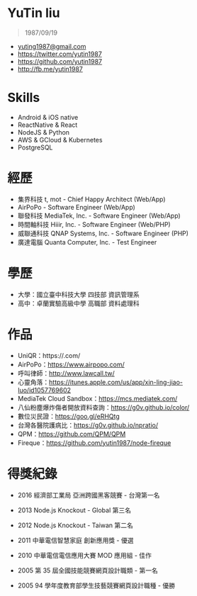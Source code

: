 # YuTin liu

> 1987/09/19

- yuting1987@gmail.com
- https://twitter.com/yutin1987
- https://github.com/yutin1987
- http://fb.me/yutin1987

# Skills

- Android & iOS native
- ReactNative & React
- NodeJS & Python
- AWS & GCloud & Kubernetes
- PostgreSQL

# 經歷
- 集界科技 t, mot - Chief Happy Architect (Web/App)
- AirPoPo - Software Engineer (Web/App)
- 聯發科技 MediaTek, Inc. - Software Engineer (Web/App)
- 時間軸科技 Hiiir, Inc. - Software Engineer (Web/PHP)
- 威聯通科技 QNAP Systems, Inc. - Software Engineer (PHP)
- 廣達電腦 Quanta Computer, Inc. - Test Engineer

# 學歷

- 大學：國立臺中科技大學 四技部 資訊管理系
- 高中：卓蘭實驗高級中學 高職部 資料處理科

# 作品

- UniQR：https://.com/
- AirPoPo：https://www.airpopo.com/
- 呼叫律師：http://www.lawcall.tw/
- 心靈角落：https://itunes.apple.com/us/app/xin-ling-jiao-luo/id1057769602
- MediaTek Cloud Sandbox：https://mcs.mediatek.com/
- 八仙粉塵爆炸傷者開放資料查詢：https://g0v.github.io/color/
- 數位災民證：https://goo.gl/eRHQtg
- 台灣各醫院護病比：https://g0v.github.io/npratio/
- QPM：https://github.com/QPM/QPM
- Fireque：https://github.com/yutin1987/node-fireque


# 得獎紀錄

- 2016 經濟部工業局 亞洲跨國黑客競賽 - 台灣第一名

- 2013 Node.js Knockout - Global 第三名

- 2012 Node.js Knockout - Taiwan 第二名

- 2011 中華電信智慧家庭 創新應用獎 - 優選

- 2010 中華電信電信應用大賽 MOD 應用組 - 佳作

- 2005 第 35 屆全國技能競賽網頁設計職類 - 第一名

- 2005 94 學年度教育部學生技藝競賽網頁設計職種 - 優勝
